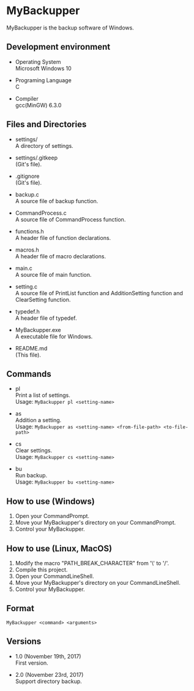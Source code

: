 MyBackupper
===========
MyBackupper is the backup software of Windows.

Development environment
-----------------------
* Operating System  
Microsoft Windows 10

* Programing Language  
C

* Compiler  
gcc(MinGW) 6.3.0

Files and Directories
---------------------
* settings/  
A directory of settings.

* settings/.gitkeep  
(Git's file).

* .gitignore  
(Git's file).

* backup.c  
A source file of backup function.

* CommandProcess.c  
A source file of CommandProcess function.

* functions.h  
A header file of function declarations.

* macros.h  
A header file of macro declarations.

* main.c  
A source file of main function.

* setting.c  
A source file of PrintList function and AdditionSetting function and ClearSetting function.

* typedef.h  
A header file of typedef.

* MyBackupper.exe  
A executable file for Windows.

* README.md  
(This file).

Commands
--------
* pl  
Print a list of settings.  
Usage: `MyBackupper pl <setting-name>`

* as  
Addition a setting.  
Usage: `MyBackupper as <setting-name> <from-file-path> <to-file-path>`

* cs  
Clear settings.  
Usage: `MyBackupper cs <setting-name>`

* bu  
Run backup.  
Usage: `MyBackupper bu <setting-name>`

How to use (Windows)
--------------------
1. Open your CommandPrompt.
2. Move your MyBackupper's directory on your CommandPrompt.
3. Control your MyBackupper.  

How to use (Linux, MacOS)
-------------------------
1. Modify the macro "PATH_BREAK_CHARACTER" from '\\' to '/'.
2. Compile this project.
3. Open your CommandLineShell.
4. Move your MyBackupper's directory on your CommandLineShell.
5. Control your MyBackupper.  

Format
------
`MyBackupper <command> <arguments>`

Versions
--------
* 1.0 (November 19th, 2017)  
First version.

* 2.0 (November 23rd, 2017)  
Support directory backup.